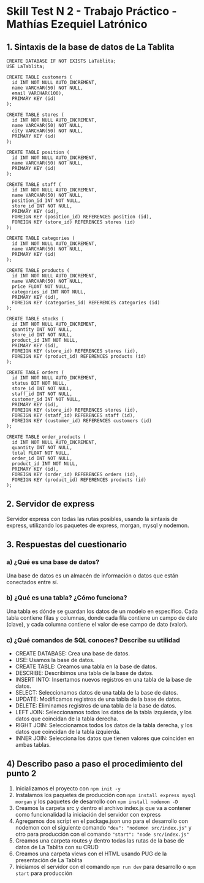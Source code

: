 # Skill Test N 2 - Trabajo Práctico - Mathías Ezequiel Latrónico

## 1. Sintaxis de la base de datos de La Tablita
```
CREATE DATABASE IF NOT EXISTS LaTablita;
USE LaTablita;

CREATE TABLE customers (
  id INT NOT NULL AUTO_INCREMENT,
  name VARCHAR(50) NOT NULL,
  email VARCHAR(100),
  PRIMARY KEY (id)
);

CREATE TABLE stores (
  id INT NOT NULL AUTO_INCREMENT,
  name VARCHAR(50) NOT NULL,
  city VARCHAR(50) NOT NULL,
  PRIMARY KEY (id)
);

CREATE TABLE position (
  id INT NOT NULL AUTO_INCREMENT,
  name VARCHAR(50) NOT NULL,
  PRIMARY KEY (id)
);

CREATE TABLE staff (
  id INT NOT NULL AUTO_INCREMENT,
  name VARCHAR(50) NOT NULL,
  position_id INT NOT NULL,
  store_id INT NOT NULL,
  PRIMARY KEY (id),
  FOREIGN KEY (position_id) REFERENCES position (id),
  FOREIGN KEY (store_id) REFERENCES stores (id)
);

CREATE TABLE categories (
  id INT NOT NULL AUTO_INCREMENT,
  name VARCHAR(50) NOT NULL,
  PRIMARY KEY (id)
);

CREATE TABLE products (
  id INT NOT NULL AUTO_INCREMENT,
  name VARCHAR(50) NOT NULL,
  price FLOAT NOT NULL,
  categories_id INT NOT NULL,
  PRIMARY KEY (id),
  FOREIGN KEY (categories_id) REFERENCES categories (id)
);

CREATE TABLE stocks (
  id INT NOT NULL AUTO_INCREMENT,
  quantity INT NOT NULL,
  store_id INT NOT NULL,
  product_id INT NOT NULL,
  PRIMARY KEY (id),
  FOREIGN KEY (store_id) REFERENCES stores (id),
  FOREIGN KEY (product_id) REFERENCES products (id)
);

CREATE TABLE orders (
  id INT NOT NULL AUTO_INCREMENT,
  status BIT NOT NULL,
  store_id INT NOT NULL,
  staff_id INT NOT NULL,
  customer_id INT NOT NULL,
  PRIMARY KEY (id),
  FOREIGN KEY (store_id) REFERENCES stores (id),
  FOREIGN KEY (staff_id) REFERENCES staff (id),
  FOREIGN KEY (customer_id) REFERENCES customers (id)
);

CREATE TABLE order_products (
  id INT NOT NULL AUTO_INCREMENT,
  quantity INT NOT NULL,
  total FLOAT NOT NULL,
  order_id INT NOT NULL,
  product_id INT NOT NULL,
  PRIMARY KEY (id),
  FOREIGN KEY (order_id) REFERENCES orders (id),
  FOREIGN KEY (product_id) REFERENCES products (id)
);
```

## 2. Servidor de express
Servidor express con todas las rutas posibles, usando la sintaxis de express, utilizando los paquetes de express, morgan, mysql y nodemon.

## 3. Respuestas del cuestionario
### a) ¿Qué es una base de datos?
Una base de datos es un almacén de información o datos que están conectados entre sí.

### b) ¿Qué es una tabla? ¿Cómo funciona?
Una tabla es dónde se guardan los datos de un modelo en especifico. Cada tabla contiene filas y columnas, donde cada fila contiene un campo de dato (clave), y cada columna contiene el valor de ese campo de dato (valor).

### c) ¿Qué comandos de SQL conoces? Describe su utilidad
- CREATE DATABASE: Crea una base de datos.
- USE: Usamos la base de datos.
- CREATE TABLE: Creamos una tabla en la base de datos.
- DESCRIBE: Describimos una tabla de la base de datos.
- INSERT INTO: Insertamos nuevos registros en una tabla de la base de datos.
- SELECT: Seleccionamos datos de una tabla de la base de datos.
- UPDATE: Modificamos registros de una tabla de la base de datos.
- DELETE: Eliminamos registros de una tabla de la base de datos.
- LEFT JOIN: Seleccionamos todos los datos de la tabla izquierda, y los datos que coincidan de la tabla derecha.
- RIGHT JOIN: Seleccionamos todos los datos de la tabla derecha, y los datos que coincidan de la tabla izquierda.
- INNER JOIN: Selecciona los datos que tienen valores que coinciden en ambas tablas.

## 4) Describo paso a paso el procedimiento del punto 2
1. Inicializamos el proyecto con `npm init -y`
2. Instalamos los paquetes de producción con `npm install express mysql morgan` y los paquetes de desarrollo con `npm install nodemon -D`
3. Creamos la carpeta src y dentro el archivo index.js que va a contener como funcionalidad la iniciación del servidor con express
4. Agregamos dos script en el package.json uno para el desarrollo con nodemon con el siguiente comando `"dev": "nodemon src/index.js"` y otro para producción con el comando `"start": "node src/index.js"`
5. Creamos una carpeta routes y dentro todas las rutas de la base de datos de La Tablita con su CRUD
6. Creamos una carpeta views con el HTML usando PUG de la presentación de La Tablita
7. Iniciamos el servidor con el comando `npm run dev` para desarrollo o `npm start` para producción